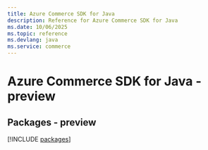 ```yaml
---
title: Azure Commerce SDK for Java
description: Reference for Azure Commerce SDK for Java
ms.date: 10/06/2025
ms.topic: reference
ms.devlang: java
ms.service: commerce
---
```

# Azure Commerce SDK for Java - preview
## Packages - preview
[!INCLUDE [packages](commerce-index.md)]